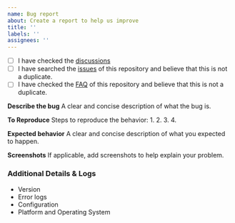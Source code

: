 ```yaml
---
name: Bug report
about: Create a report to help us improve
title: ''
labels: ''
assignees: ''
---
```


<!-- The content in here will not be show。To forbid duplication，easier search in the feature，before you create an issue，please check the following. If your question is a newer/beginner's，recommend to https://github.com/sunchaser-lilu/sunchaser-rpc/discussions to ask it. -->

- [ ] I have checked the [discussions](https://github.com/sunchaser-lilu/sunchaser-rpc/discussions)
- [ ] I have searched the [issues](https://github.com/sunchaser-lilu/sunchaser-rpc/issues) of this repository and believe that this is not a duplicate.
- [ ] I have checked the [FAQ](https://github.com/sunchaser-lilu/sunchaser-rpc/discussions/36) of this repository and believe that this is not a duplicate.

**Describe the bug**
A clear and concise description of what the bug is.

**To Reproduce**
Steps to reproduce the behavior:
1.
2.
3.
4.

**Expected behavior**
A clear and concise description of what you expected to happen.

**Screenshots**
If applicable, add screenshots to help explain your problem.

### Additional Details & Logs

- Version
- Error logs
- Configuration
- Platform and Operating System
